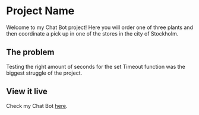 # Project Name

Welcome to my Chat Bot project! Here you will order one of three plants and then coordinate a pick up in one of the stores in the city of Stockholm. 

## The problem

Testing the right amount of seconds for the set Timeout function was the biggest struggle of the project. 

## View it live

Check my Chat Bot <a href="https://hilarious-hamster-3a8eeb.netlify.app"> here</a>.
